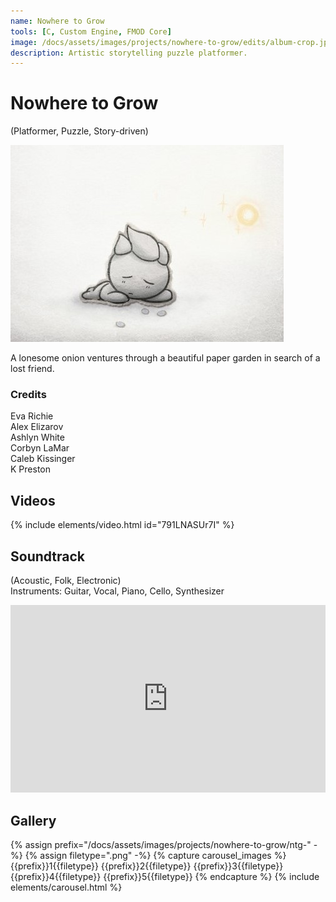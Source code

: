 ```yaml
---
name: Nowhere to Grow
tools: [C, Custom Engine, FMOD Core]
image: /docs/assets/images/projects/nowhere-to-grow/edits/album-crop.jpg
description: Artistic storytelling puzzle platformer.
---
```

# Nowhere to Grow
(Platformer, Puzzle, Story-driven)

<div class="row">
<div class="col">
<img src="/docs/assets/images/projects/nowhere-to-grow/edits/album-crop.jpg" alt="Title Image">
</div>
<div class="col">

A lonesome onion ventures through a beautiful paper garden in search of a lost friend. 
</div>
</div>

### Credits
Eva Richie\
Alex Elizarov\
Ashlyn White\
Corbyn LaMar\
Caleb Kissinger\
K Preston

## Videos
{% include elements/video.html id="791LNASUr7I" %}

## Soundtrack
(Acoustic, Folk, Electronic)\
Instruments: Guitar, Vocal, Piano, Cello, Synthesizer

<iframe width="100%" height="300" scrolling="no" frameborder="no" allow="autoplay" src="https://w.soundcloud.com/player/?url=https%3A//api.soundcloud.com/playlists/1680881013&color=%23ff7e1c&auto_play=false&hide_related=false&show_comments=true&show_user=true&show_reposts=false&show_teaser=true"></iframe>

## Gallery
{% assign prefix="/docs/assets/images/projects/nowhere-to-grow/ntg-" -%}
{% assign filetype=".png" -%}
{% capture carousel_images %}
{{prefix}}1{{filetype}}
{{prefix}}2{{filetype}}
{{prefix}}3{{filetype}}
{{prefix}}4{{filetype}}
{{prefix}}5{{filetype}}
{% endcapture %}
{% include elements/carousel.html %}
